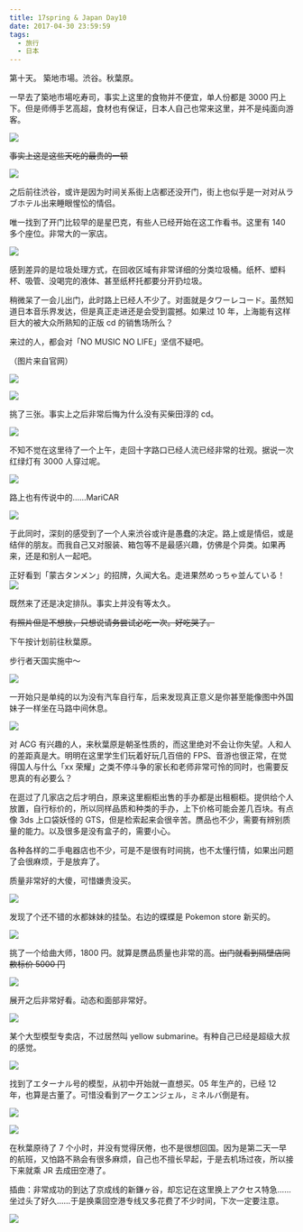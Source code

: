 ```yaml
---
title: 17spring & Japan Day10
date: 2017-04-30 23:59:59
tags:
  - 旅行
  - 日本
---
```


第十天。 築地市場。渋谷。秋葉原。

一早去了築地市場吃寿司，事实上这里的食物并不便宜，单人份都是 3000 円上下。但是师傅手艺高超，食材也有保证，日本人自己也常来这里，并不是纯面向游客。

![](./0.jpg)

<del>事实上这是这些天吃的最贵的一顿</del>

![](./1.jpg)

之后前往渋谷，或许是因为时间关系街上店都还没开门，街上也似乎是一对对从ラブホテル出来睡眼惺忪的情侣。

唯一找到了开门比较早的是星巴克，有些人已经开始在这工作看书。这里有 140 多个座位。非常大的一家店。

![](./2.jpg)

感到差异的是垃圾处理方式，在回收区域有非常详细的分类垃圾桶。纸杯、塑料杯、吸管、没喝完的液体、甚至纸杯托都要分开扔垃圾。

稍微呆了一会儿出门，此时路上已经人不少了。对面就是タワーレコード。虽然知道日本音乐界发达，但是真正走进还是会受到震撼。如果过 10 年，上海能有这样巨大的被大众所熟知的正版 cd 的销售场所么？

来过的人，都会对「NO MUSIC NO LIFE」坚信不疑吧。

（图片来自官网）

![](./3.jpg)

![](./4.jpg)

挑了三张。事实上之后非常后悔为什么没有买柴田淳的 cd。

![](./5.jpg)

不知不觉在这里待了一个上午，走回十字路口已经人流已经非常的壮观。据说一次红绿灯有 3000 人穿过呢。

![](./6.jpg)

路上也有传说中的……MariCAR

![](./7.jpg)

于此同时，深刻的感受到了一个人来渋谷或许是愚蠢的决定。路上或是情侣，或是结伴的朋友。而我自己又对服装、箱包等不是最感兴趣，仿佛是个异类。如果再来，还是和别人一起吧。

正好看到「蒙古タンメン」的招牌，久闻大名。走进果然めっちゃ並んている！
![](./8.jpg)

既然来了还是决定排队。事实上并没有等太久。

<del>有照片但是不想放，只想说请务尝试必吃一次。好吃哭了。</del>

下午按计划前往秋葉原。

步行者天国实施中～

![](./9.jpg)

一开始只是单纯的以为没有汽车自行车，后来发现真正意义是你甚至能像图中外国妹子一样坐在马路中间休息。

![](./10.jpg)

对 ACG 有兴趣的人，来秋葉原是朝圣性质的，而这里绝对不会让你失望。人和人的差距真是大。明明在这里学生们玩着好玩几百倍的 FPS、音游也很正常，在觉得国人与什么「xx 荣耀」之类不停斗争的家长和老师非常可怜的同时，也需要反思真的有必要么？

在逛过了几家店之后才明白，原来这里橱柜出售的手办都是出租橱柜。提供给个人放置，自行标价的，所以同样品质和种类的手办，上下价格可能会差几百块。有点像 3ds 上口袋妖怪的 GTS，但是检索起来会很辛苦。赝品也不少，需要有辨别质量的能力。以及很多是没有盒子的，需要小心。

各种各样的二手电器店也不少，可是不是很有时间挑，也不太懂行情，如果出问题了会很麻烦，于是放弃了。

质量非常好的大傻，可惜嫌贵没买。

![](./11.jpg)

发现了个还不错的水都妹妹的挂坠。右边的蝶蝶是 Pokemon store 新买的。

![](./12.jpg)

挑了一个给曲大师，1800 円。就算是赝品质量也非常的高。<del>出门就看到隔壁店同款标价 5000 円</del>

![](./13.jpg)

展开之后非常好看。动态和面部非常好。

![](./14.jpg)

某个大型模型专卖店，不过居然叫 yellow submarine。有种自己已经是超级大叔的感觉。

![](./15.jpg)

找到了エターナル号的模型，从初中开始就一直想买。05 年生产的，已经 12 年，也算是古董了。可惜没看到アークエンジェル，ミネルバ倒是有。

![](./16.jpg)

![](./17.jpg)

在秋葉原待了 7 个小时，并没有觉得厌倦，也不是很想回国。因为是第二天一早的航班，又怕路不熟会有很多麻烦，自己也不擅长早起，于是去机场过夜，所以接下来就乘 JR 去成田空港了。

插曲：非常成功的到达了京成线的新鎌ヶ谷，却忘记在这里换上アクセス特急……坐过头了好久……于是换乘回空港专线又多花费了不少时间，下次一定要注意。

![](./18.jpg)
